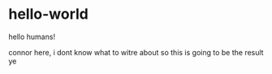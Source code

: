 # hello-world

hello humans!

connor here, i dont know what to witre about
 so this is going to be the result ye 
